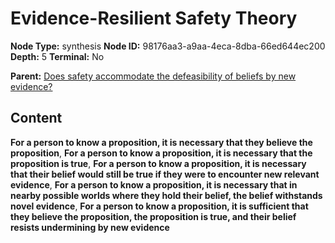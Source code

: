 # Evidence-Resilient Safety Theory

**Node Type:** synthesis
**Node ID:** 98176aa3-a9aa-4eca-8dba-66ed644ec200
**Depth:** 5
**Terminal:** No

**Parent:** [Does safety accommodate the defeasibility of beliefs by new evidence?](does-safety-accommodate-the-defeasibility-of-beliefs-by-new-evidence-antithesis-ef243a71-37bf-43bc-8807-af6f4fd37877.md)

## Content

**For a person to know a proposition, it is necessary that they believe the proposition**, **For a person to know a proposition, it is necessary that the proposition is true**, **For a person to know a proposition, it is necessary that their belief would still be true if they were to encounter new relevant evidence**, **For a person to know a proposition, it is necessary that in nearby possible worlds where they hold their belief, the belief withstands novel evidence**, **For a person to know a proposition, it is sufficient that they believe the proposition, the proposition is true, and their belief resists undermining by new evidence**
